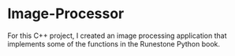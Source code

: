 # Image-Processor
For this C++ project, I created an image processing application that implements some of the functions in the Runestone Python book. 

